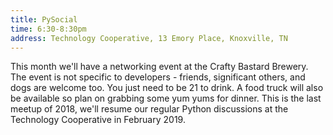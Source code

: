 ```yaml
---
title: PySocial
time: 6:30-8:30pm
address: Technology Cooperative, 13 Emory Place, Knoxville, TN
---
```


This month we'll have a networking event at the Crafty Bastard Brewery. The event is not specific to developers - friends, significant others, and dogs are welcome too. You just need to be 21 to drink. A food truck will also be available so plan on grabbing some yum yums for dinner. This is the last meetup of 2018, we'll resume our regular Python discussions at the Technology Cooperative in February 2019.
